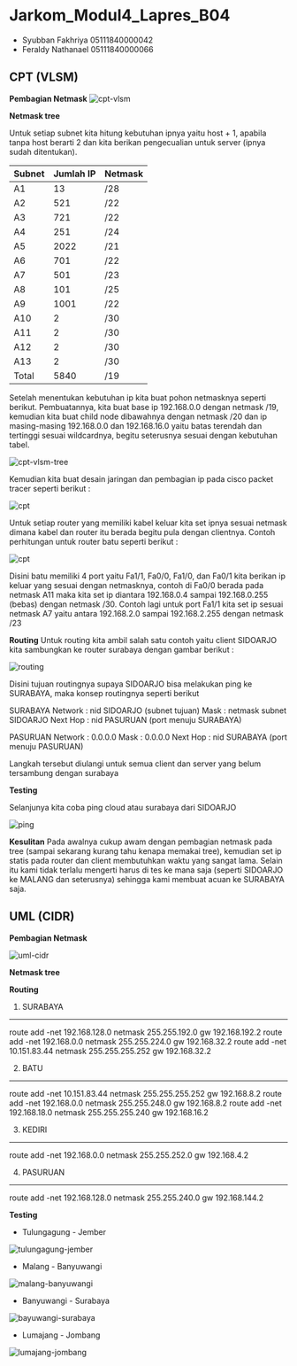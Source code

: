 # Jarkom_Modul4_Lapres_B04

- Syubban Fakhriya  05111840000042
- Feraldy Nathanael 05111840000066

## CPT (VLSM)

**Pembagian Netmask**
![cpt-vlsm](asset/cptvlsm.jpg)

**Netmask tree**

Untuk setiap subnet kita hitung kebutuhan ipnya yaitu host + 1, apabila tanpa host berarti 2 dan kita berikan pengecualian untuk server (ipnya sudah ditentukan).

|Subnet     |Jumlah IP  |Netmask    |
|-----------|-----------|-----------|
| A1        | 13        | /28       |
| A2        | 521       | /22       |
| A3        | 721       | /22       |
| A4        | 251       | /24       |
| A5        | 2022      | /21       |
| A6        | 701       | /22       |
| A7        | 501       | /23       |
| A8        | 101       | /25       |
| A9        | 1001      | /22       |
| A10       | 2         | /30       |
| A11       | 2         | /30       |
| A12       | 2         | /30       |
| A13       | 2         | /30       |
| Total     | 5840      | /19       |

Setelah menentukan kebutuhan ip kita buat pohon netmasknya seperti berikut. Pembuatannya, kita buat base ip 192.168.0.0 dengan netmask /19, kemudian kita buat child node dibawahnya dengan netmask /20 dan ip masing-masing 192.168.0.0 dan 192.168.16.0 yaitu batas terendah dan tertinggi sesuai wildcardnya, begitu seterusnya sesuai dengan kebutuhan tabel.

![cpt-vlsm-tree](asset/VLSM.png)

Kemudian kita buat desain jaringan dan pembagian ip pada cisco packet tracer seperti berikut :

![cpt](asset/cpt.jpg)

Untuk setiap router yang memiliki kabel keluar kita set ipnya sesuai netmask dimana kabel dan router itu berada begitu pula dengan clientnya. Contoh perhitungan untuk router batu seperti berikut :

![cpt](asset/batu.jpg)

Disini batu memiliki 4 port yaitu Fa1/1, Fa0/0, Fa1/0, dan Fa0/1 kita berikan ip keluar yang sesuai dengan netmasknya, contoh di Fa0/0 berada pada netmask A11 maka kita set ip diantara 192.168.0.4 sampai 192.168.0.255 (bebas) dengan netmask /30. Contoh lagi untuk port Fa1/1 kita set ip sesuai netmask A7 yaitu antara 192.168.2.0 sampai 192.168.2.255 dengan netmask /23

**Routing**
Untuk routing kita ambil salah satu contoh yaitu client SIDOARJO kita sambungkan ke router surabaya dengan gambar berikut :

![routing](asset/routingsidoarjo.jpg)

Disini tujuan routingnya supaya SIDOARJO bisa melakukan ping ke SURABAYA, maka konsep routingnya seperti berikut

SURABAYA
Network     : nid SIDOARJO (subnet tujuan)
Mask        : netmask subnet SIDOARJO
Next Hop    : nid PASURUAN (port menuju SURABAYA)

PASURUAN
Network     : 0.0.0.0
Mask        : 0.0.0.0
Next Hop    : nid SURABAYA (port menuju PASURUAN)

Langkah tersebut diulangi untuk semua client dan server yang belum tersambung dengan surabaya

**Testing**

Selanjunya kita coba ping cloud atau surabaya dari SIDOARJO

![ping](asset/ping.jpg)

**Kesulitan**
Pada awalnya cukup awam dengan pembagian netmask pada tree (sampai sekarang kurang tahu kenapa memakai tree), kemudian set ip statis pada router dan client membutuhkan waktu yang sangat lama. Selain itu kami tidak terlalu mengerti harus di tes ke mana saja (seperti SIDOARJO ke MALANG dan seterusnya) sehingga kami membuat acuan ke SURABAYA saja.

## UML (CIDR)

**Pembagian Netmask**

![uml-cidr](asset/CIDR.jpg)

**Netmask tree**

**Routing**

1. SURABAYA
-------------------------------------------------------------------------
route add -net 192.168.128.0 netmask 255.255.192.0 gw 192.168.192.2
route add -net 192.168.0.0 netmask 255.255.224.0 gw 192.168.32.2
route add -net 10.151.83.44 netmask 255.255.255.252 gw 192.168.32.2

2. BATU
-------------------------------------------------------------------------
route add -net 10.151.83.44 netmask 255.255.255.252 gw 192.168.8.2
route add -net 192.168.0.0 netmask 255.255.248.0 gw 192.168.8.2
route add -net 192.168.18.0 netmask 255.255.255.240 gw 192.168.16.2

3. KEDIRI
-------------------------------------------------------------------------
route add -net 192.168.0.0 netmask 255.255.252.0 gw 192.168.4.2

4. PASURUAN
-------------------------------------------------------------------------
route add -net 192.168.128.0 netmask 255.255.240.0 gw 192.168.144.2

**Testing**

- Tulungagung - Jember

![tulungagung-jember](asset/tulungagungjember.jpg)

- Malang - Banyuwangi

![malang-banyuwangi](asset/malangbanyuwangi.jpg)

- Banyuwangi - Surabaya

![bayuwangi-surabaya](asset/banyuwangisurabaya.jpg)

- Lumajang - Jombang

![lumajang-jombang](asset/lumajangjombang.jpg)
